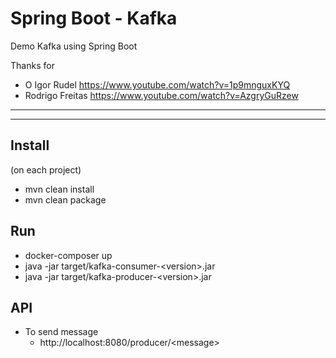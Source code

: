 # Spring Boot - Kafka

Demo Kafka using Spring Boot

Thanks for 
* O Igor Rudel <https://www.youtube.com/watch?v=1p9mnguxKYQ>
* Rodrigo Freitas <https://www.youtube.com/watch?v=AzgryGuRzew>

---
---

## Install
(on each project)
* mvn clean install
* mvn clean package

## Run
* docker-composer up
* java -jar target/kafka-consumer-&lt;version&gt;.jar
* java -jar target/kafka-producer-&lt;version&gt;.jar

## API
* To send message
    * http://localhost:8080/producer/&lt;message&gt;


